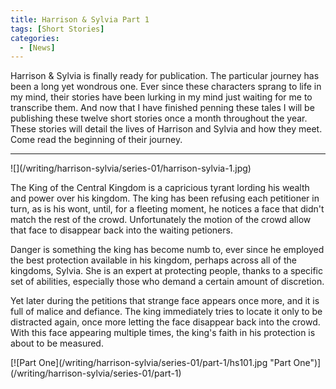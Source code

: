 ```yaml
---
title: Harrison & Sylvia Part 1
tags: [Short Stories]
categories:
  - [News]
---
```

Harrison & Sylvia is finally ready for publication.  The particular journey has been a long yet wondrous one.  Ever since these characters sprang to life in my mind, their stories have been lurking in my mind just waiting for me to transcribe them.  And now that I have finished penning these tales I will be publishing these twelve short stories once a month throughout the year.  These stories will detail the lives of Harrison and Sylvia and how they meet.  Come read the beginning of their journey.<!-- more -->
<hr class="clear-both center-fade"/>
<div class="embedded-image-left">![](/writing/harrison-sylvia/series-01/harrison-sylvia-1.jpg)</div>

The King of the Central Kingdom is a capricious tyrant lording his wealth and power over his kingdom.  The king has been refusing each petitioner in turn, as is his wont, until, for a fleeting moment, he notices a face that didn't match the rest of the crowd. Unfortunately the motion of the crowd allow that face to disappear back into the waiting petioners.

Danger is something the king has become numb to, ever since he employed the best protection available in his kingdom, perhaps across all of the kingdoms, Sylvia.  She is an expert at protecting people, thanks to a specific set of abilities, especially those who demand a certain amount of discretion.

Yet later during the petitions that strange face appears once more, and it is full of malice and defiance.  The king immediately tries to locate it only to be distracted again, once more letting the face disappear back into the crowd.  With this face appearing multiple times, the king's faith in his protection is about to be measured.

<div class="clear-both center">
[![Part One](/writing/harrison-sylvia/series-01/part-1/hs101.jpg "Part One")](/writing/harrison-sylvia/series-01/part-1)</div>